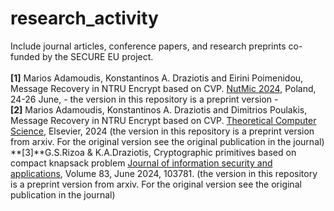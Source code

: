 # research_activity
Include journal articles, conference papers, and research preprints co-funded by the SECURE EU project.<br><br>
**[1]** Marios Adamoudis, Konstantinos A. Draziotis and Eirini Poimenidou, Message Recovery in NTRU Encrypt based on CVP. [NutMic 2024](https://nutmic2024.usz.edu.pl/contributed-talks/), Poland, 24-26 June, - the version in this repository is a preprint version - <br>
**[2]** Marios Adamoudis, Konstantinos A. Draziotis and Dimitrios Poulakis, Message Recovery in NTRU Encrypt based on CVP. [Theoretical Computer Science](https://www.sciencedirect.com/science/article/pii/S0304397524001932?dgcid=coauthor), Elsevier, 2024 (the version in this repository is a preprint version from arxiv. For the original version see the original publication in the journal) <br>
**[3]**G.S.Rizoa & K.A.Draziotis, Cryptographic primitives based on compact knapsack problem [Journal of information security and applications](https://doi.org/10.1016/j.jisa.2024.103781), Volume 83, June 2024, 103781. (the version in this repository is a preprint version from arxiv. For the original version see the original publication in the journal)


